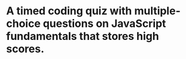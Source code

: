 # A timed coding quiz with multiple-choice questions on JavaScript fundamentals that stores high scores. 
